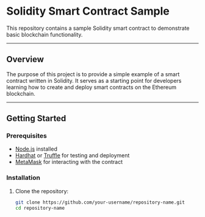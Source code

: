 # Solidity Smart Contract Sample

This repository contains a sample Solidity smart contract to demonstrate basic blockchain functionality.

---

## Overview

The purpose of this project is to provide a simple example of a smart contract written in Solidity. It serves as a starting point for developers learning how to create and deploy smart contracts on the Ethereum blockchain.

---

## Getting Started

### Prerequisites

- [Node.js](https://nodejs.org/) installed
- [Hardhat](https://hardhat.org/) or [Truffle](https://trufflesuite.com/) for testing and deployment
- [MetaMask](https://metamask.io/) for interacting with the contract

### Installation

1. Clone the repository:
   ```bash
   git clone https://github.com/your-username/repository-name.git
   cd repository-name
